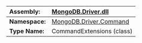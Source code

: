| **Assembly:** | [MongoDB.Driver.dll](MongoDB_Driver.md) |
|:--------------|:----------------------------------------|
| **Namespace:** | [MongoDB.Driver.Command](N_MongoDB_Driver_Command.md) |
| **Type Name:** | CommandExtensions (class)               |

